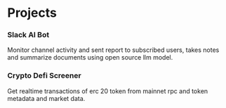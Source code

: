# Projects

### Slack AI Bot
Monitor channel activity and sent report to subscribed users, takes notes and summarize documents using open source llm model.

### Crypto Defi Screener
Get realtime transactions of erc 20 token from mainnet rpc and token metadata and market data.
